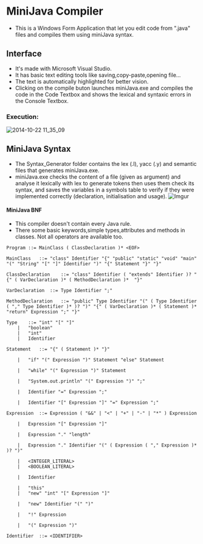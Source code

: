 # MiniJava Compiler  

- This is a Windows Form Application that let you edit code from ".java" files and compiles them using miniJava syntax.

## Interface
- It's made with Microsoft Visual Studio.
- It has basic text editing tools like saving,copy-paste,opening file...
- The text is automatically highlighted for better vision.
- Clicking on the compile buton launches miniJava.exe and compiles the code in the Code Textbox and shows the lexical and syntaxic errors in the Console Textbox.
### Execution:
![2014-10-22 11_35_09](https://media4.giphy.com/media/KlmpPpU339nsTdiYTG/giphy.gif?cid=790b76119e58b363db1ab171c094c1d4a1369ba2c4f051a0&rid=giphy.gif&ct=g)

## MiniJava Syntax
- The Syntax_Generator folder contains the lex (.l), yacc (.y) and semantic files that generates miniJava.exe.
- miniJava.exe checks the content of a file (given as argument) and analyse it lexically with lex to generate tokens then uses them check its syntax, and saves the variables in a symbols table to verify if they were implemented correctly (declaration, initialisation and usage).
![Imgur](https://i.imgur.com/6YzhukE.png)

#### MiniJava BNF
- This compiler doesn't contain every Java rule.
- There some basic keywords,simple types,attributes and methods in classes. Not all operators are available too.


```
Program	::=	MainClass ( ClassDeclaration )* <EOF>

MainClass	::=	"class" Identifier "{" "public" "static" "void" "main" "(" "String" "[" "]" Identifier ")" "{" Statement "}" "}"

ClassDeclaration	::=	"class" Identifier ( "extends" Identifier )? "{" ( VarDeclaration )* ( MethodDeclaration )*  "}"

VarDeclaration	::=	Type Identifier ";"

MethodDeclaration	::=	"public" Type Identifier "(" ( Type Identifier ( "," Type Identifier )* )? ")" "{" ( VarDeclaration )* ( Statement )* "return" Expression ";" "}"

Type	::=	"int" "[" "]"
	|	"boolean"
	|	"int"
	|	Identifier

Statement	::=	"{" ( Statement )* "}"

	|	"if" "(" Expression ")" Statement "else" Statement

	|	"while" "(" Expression ")" Statement

	|	"System.out.println" "(" Expression ")" ";"

	|	Identifier "=" Expression ";"

	|	Identifier "[" Expression "]" "=" Expression ";"

Expression	::=	Expression ( "&&" | "<" | "+" | "-" | "*" ) Expression

	|	Expression "[" Expression "]"

	|	Expression "." "length"

	|	Expression "." Identifier "(" ( Expression ( "," Expression )* )? ")"

	|	<INTEGER_LITERAL>
	|	<BOOLEAN_LITERAL>

	|	Identifier

	|	"this"
	|	"new" "int" "[" Expression "]"

	|	"new" Identifier "(" ")"

	|	"!" Expression

	|	"(" Expression ")"

Identifier	::=	<IDENTIFIER>

```




